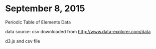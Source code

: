 # September 8, 2015

Periodic Table of Elements Data

data source: csv downloaded from http://www.data-explorer.com/data  


d3.js and csv file


